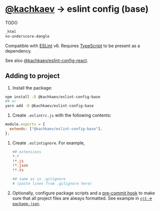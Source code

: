 # [@kachkaev](https://github.com/kachkaev) → eslint config (base)

TODO

```txt
_html
no-underscore-dangle
```

Compatible with [ESLint](https://www.npmjs.com/package/eslint) v6.
Requires [TypeScript](https://www.npmjs.com/package/typescript) to be present as a dependency.

See also [@kachkaev/eslint-config-react](https://www.npmjs.com/package/@kachkaev/eslint-config-react).

## Adding to project

1.  Install the package:

```sh
npm install -D @kachkaev/eslint-config-base
## or
yarn add -D @kachkaev/eslint-config-base
```

1.  Create `.eslintrc.js` with the following contents:

```js
module.exports = {
  extends: ["@kachkaev/eslint-config-base"],
};
```

1.  Create `.eslintignore`.
    For example,

    ```ini
    ## extensions
    *.*
    !*.js
    !*.json
    !*.ts
    
    ## same as in .gitignore
    # (paste lines from .gitignore here)
    ```

1.  Optionally, configure package scripts and a [pre-commit hook](https://prettier.io/docs/en/precommit.html#__docusaurus) to make sure that all project files are always formatted.
    See example in [`njt` → `package.json`](https://github.com/kachkaev/njt/blob/master/package.json).
